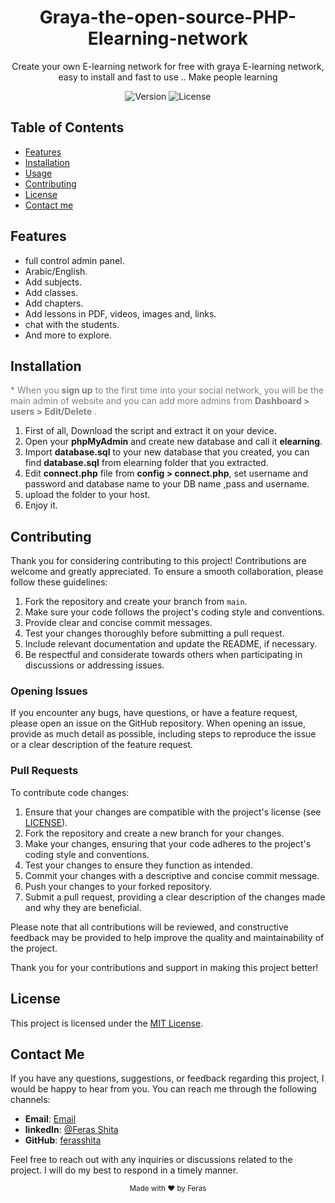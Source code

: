 <!-- Project Title -->
<h1 align="center">Graya-the-open-source-PHP-Elearning-network</h1>

<!-- Project Description -->
<p align="center">
Create your own E-learning network for free with graya E-learning network, easy to install and fast to use .. Make people learning
</p>

<!-- Badges (Optional) -->
<p align="center">
  <img src="https://img.shields.io/badge/version-v2.0-blue.svg" alt="Version">
  <img src="https://img.shields.io/badge/license-MIT-green.svg" alt="License">
</p>

<!-- Table of Contents -->
## Table of Contents
- [Features](#features)
- [Installation](#installation)
- [Usage](#usage)
- [Contributing](#contributing)
- [License](#license)
- [Contact me](#ContactMe)

<!-- Features -->
## Features
- full control admin panel.
- Arabic/English.
- Add subjects.
- Add classes.
- Add chapters.
- Add lessons in PDF, videos, images and, links.
- chat with the students.
- And more to explore.

<!-- Installation -->
## Installation
<p style="color: gray">* When you <b>sign up</b> to the first time into your social network, you will be the main admin of website and you can add more admins from <b>Dashboard > users > Edit/Delete </b>.</p>
<ol type="1">
<li>First of all, Download the script and extract it on your device.</li>
	<li>Open your <b>phpMyAdmin</b> and create new database and call it <b>elearning</b>.</li>
	<li>Import <b>database.sql</b> to your new database that you created, you can find <b>database.sql</b> from elearning folder that you extracted.</li>
	<li>Edit <b>connect.php</b> file from <b>config &gt; connect.php</b>, set username and password and database name to your DB name ,pass and username.</li>
	<li>upload the folder to your host.</li>
	<li>Enjoy it.</li>
</ol>
<!-- Usage -->

<!-- Contributing -->
## Contributing

Thank you for considering contributing to this project! Contributions are welcome and greatly appreciated. To ensure a smooth collaboration, please follow these guidelines:

1. Fork the repository and create your branch from `main`.
2. Make sure your code follows the project's coding style and conventions.
3. Provide clear and concise commit messages.
4. Test your changes thoroughly before submitting a pull request.
5. Include relevant documentation and update the README, if necessary.
6. Be respectful and considerate towards others when participating in discussions or addressing issues.

### Opening Issues
If you encounter any bugs, have questions, or have a feature request, please open an issue on the GitHub repository. When opening an issue, provide as much detail as possible, including steps to reproduce the issue or a clear description of the feature request.

### Pull Requests
To contribute code changes:

1. Ensure that your changes are compatible with the project's license (see [LICENSE](LICENSE)).
2. Fork the repository and create a new branch for your changes.
3. Make your changes, ensuring that your code adheres to the project's coding style and conventions.
4. Test your changes to ensure they function as intended.
5. Commit your changes with a descriptive and concise commit message.
6. Push your changes to your forked repository.
7. Submit a pull request, providing a clear description of the changes made and why they are beneficial.

Please note that all contributions will be reviewed, and constructive feedback may be provided to help improve the quality and maintainability of the project.

Thank you for your contributions and support in making this project better!

<!-- License -->
## License
This project is licensed under the [MIT License](LICENSE).

<!-- Contact Me -->
## Contact Me

If you have any questions, suggestions, or feedback regarding this project, I would be happy to hear from you. You can reach me through the following channels:

- **Email**: [Email](mailto:shitaferas195@gmail.com)
- **linkedIn**: [@Feras Shita](https://linkedin.com/in/feras-shita-988395258)
- **GitHub**: [ferasshita](https://github.com/YourGitHubUsername)

Feel free to reach out with any inquiries or discussions related to the project. I will do my best to respond in a timely manner.

<!-- Footer -->
<p align="center">
  <sub>Made with ❤️ by Feras</sub>
</p>


